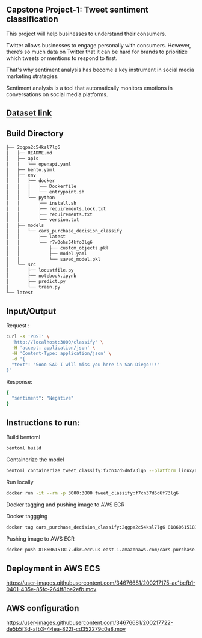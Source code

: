 
## Capstone Project-1: Tweet sentiment classification

This project will help businesses to understand their consumers.

Twitter allows businesses to engage personally with consumers. However, there’s so much data on Twitter that it can be hard for brands to prioritize which tweets or mentions to respond to first.

That's why sentiment analysis has become a key instrument in social media marketing strategies.

Sentiment analysis is a tool that automatically monitors emotions in conversations on social media platforms.

##  [Dataset link]([https://www.kaggle.com/datasets/gabrielsantello/cars-purchase-decision-dataset](https://www.kaggle.com/competitions/tweet-sentiment-extraction))


## Build Directory

```sh
├── 2qgpa2c54ksl7lg6
│   ├── README.md
│   ├── apis
│   │   └── openapi.yaml
│   ├── bento.yaml
│   ├── env
│   │   ├── docker
│   │   │   ├── Dockerfile
│   │   │   └── entrypoint.sh
│   │   └── python
│   │       ├── install.sh
│   │       ├── requirements.lock.txt
│   │       ├── requirements.txt
│   │       └── version.txt
│   ├── models
│   │   └── cars_purchase_decision_classify
│   │       ├── latest
│   │       └── r7w3ohs54kfo3lg6
│   │           ├── custom_objects.pkl
│   │           ├── model.yaml
│   │           └── saved_model.pkl
│   └── src
│       ├── locustfile.py
│       ├── notebook.ipynb
│       ├── predict.py
│       └── train.py
└── latest
```

## Input/Output
Request :

```sh
curl -X 'POST' \
  'http://localhost:3000/classify' \
  -H 'accept: application/json' \
  -H 'Content-Type: application/json' \
  -d '{
  "text": "Sooo SAD I will miss you here in San Diego!!!"
}'
```

Response:
```sh
{
  "sentiment": "Negative"
}
```


## Instructions to run:

Build bentoml 
```sh
bentoml build
```

Containerize the model
```sh
bentoml containerize tweet_classify:f7cn37d5d6f73lg6 --platform linux/amd64
```

Run locally
```sh
docker run -it --rm -p 3000:3000 tweet_classify:f7cn37d5d6f73lg6
```

Docker tagging and pushing image to AWS ECR

Docker taggging
```sh
docker tag cars_purchase_decision_classify:2qgpa2c54ksl7lg6 818606151817.dkr.ecr.us-east-1.amazonaws.com/cars-purchase-decision-clasification:latest
```

Pushing image to AWS ECR
```sh
docker push 818606151817.dkr.ecr.us-east-1.amazonaws.com/cars-purchase-decision-clasification:latest
```

## Deployment in AWS ECS 

https://user-images.githubusercontent.com/34676681/200217175-ae1bcfb1-0401-435e-85fc-264ff8be2efb.mov


## AWS configuration 

https://user-images.githubusercontent.com/34676681/200217722-de5b5f3d-afb3-44ea-822f-cd352279c0a8.mov
